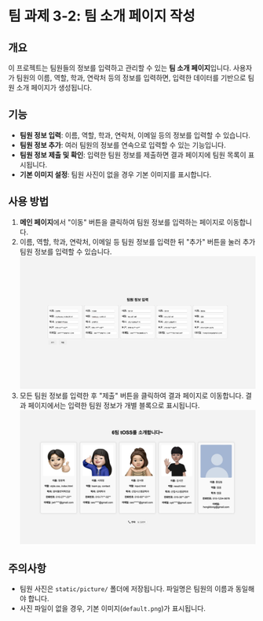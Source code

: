 # 팀 과제 3-2: 팀 소개 페이지 작성

## 개요
이 프로젝트는 팀원들의 정보를 입력하고 관리할 수 있는 **팀 소개 페이지**입니다. 사용자가 팀원의 이름, 역할, 학과, 연락처 등의 정보를 입력하면, 입력한 데이터를 기반으로 팀원 소개 페이지가 생성됩니다.

## 기능
- **팀원 정보 입력**: 이름, 역할, 학과, 연락처, 이메일 등의 정보를 입력할 수 있습니다.
- **팀원 정보 추가**: 여러 팀원의 정보를 연속으로 입력할 수 있는 기능입니다.
- **팀원 정보 제출 및 확인**: 입력한 팀원 정보를 제출하면 결과 페이지에 팀원 목록이 표시됩니다.
- **기본 이미지 설정**: 팀원 사진이 없을 경우 기본 이미지를 표시합니다.

## 사용 방법
1. **메인 페이지**에서 "이동" 버튼을 클릭하여 팀원 정보를 입력하는 페이지로 이동합니다.
2. 이름, 역할, 학과, 연락처, 이메일 등 팀원 정보를 입력한 뒤 "추가" 버튼을 눌러 추가 팀원 정보를 입력할 수 있습니다.
![팀원 정보 입력](Subject3_2/Static/picture/team_input.png)
3. 모든 팀원 정보를 입력한 후 "제출" 버튼을 클릭하여 결과 페이지로 이동합니다. 결과 페이지에서는 입력한 팀원 정보가 개별 블록으로 표시됩니다.
![팀원 정보 출력](Subject3_2/Static/picture/team_result.png)

## 주의사항
- 팀원 사진은 `static/picture/` 폴더에 저장됩니다. 파일명은 팀원의 이름과 동일해야 합니다.
- 사진 파일이 없을 경우, 기본 이미지(`default.png`)가 표시됩니다.
